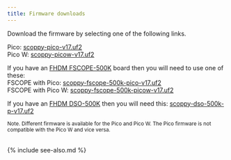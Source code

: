 ```yaml
---
title: Firmware downloads
---
```


Download the firmware by selecting one of the following links.

Pico: [scoppy-pico-v17.uf2](https://github.com/fhdm-dev/scpdl1/raw/master/a/v17/scoppy-pico-v17.uf2)
<br>
Pico W: [scoppy-picow-v17.uf2](https://github.com/fhdm-dev/scpdl1/raw/master/a/v17/scoppy-picow-v17.uf2)

If you have an [FHDM FSCOPE-500K](https://store.fhdm.xyz/fscope-500k) board then you will need to use one of these:
<br>
FSCOPE with Pico: [scoppy-fscope-500k-pico-v17.uf2](https://github.com/fhdm-dev/scpdl1/raw/master/a/v17/scoppy-fscope-500k-pico-v17.uf2)
<br>
FSCOPE with Pico W: [scoppy-fscope-500k-picow-v17.uf2](https://github.com/fhdm-dev/scpdl1/raw/master/a/v17/scoppy-fscope-500k-picow-v17.uf2)

If you have an [FHDM DSO-500K](https://store.fhdm.xyz/dso-500k) then you will need this:
[scoppy-dso-500k-p-v17.uf2](https://github.com/fhdm-dev/scpdl1/raw/master/a/v17/scoppy-dso-500k-p-v17.uf2)

<small>Note.  Different firmware is available for the Pico and Pico W. The Pico firmware is not compatible with the Pico W and vice versa.</small>

<br>
{% include see-also.md %}
